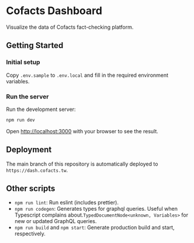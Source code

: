 # Cofacts Dashboard

Visualize the data of Cofacts fact-checking platform.

## Getting Started

### Initial setup

Copy `.env.sample` to `.env.local` and fill in the required environment variables.

### Run the server

Run the development server:

```bash
npm run dev
```

Open [http://localhost:3000](http://localhost:3000) with your browser to see the result.

## Deployment

The main branch of this repository is automatically deployed to `https://dash.cofacts.tw`.


## Other scripts
- `npm run lint`: Run eslint (includes prettier).
- `npm run codegen`: Generates types for graphql queries. Useful when Typescript complains about.`TypedDocumentNode<unknown, Variables>` for new or updated GraphQL queries.
- `npm run build` and `npm start`: Generate production build and start, respectively.
